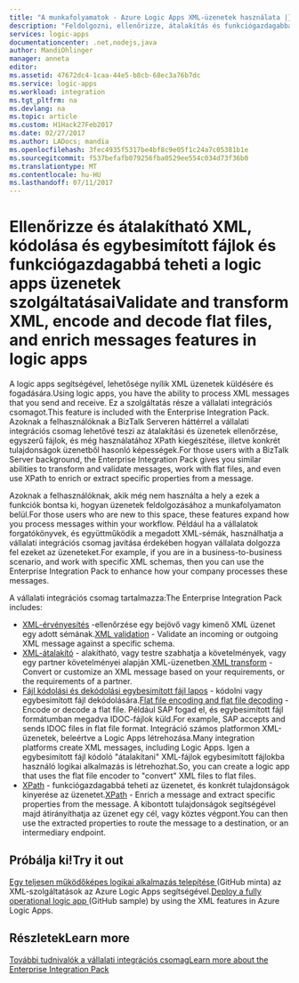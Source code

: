 ```yaml
---
title: "A munkafolyamatok - Azure Logic Apps XML-üzenetek használata |} Microsoft Docs"
description: "Feldolgozni, ellenőrizze, átalakítás és funkciógazdagabbá teheti a logic Apps alkalmazásokat és üzleti XML-üzenetek-forgatókönyvekre, a vállalati integrációs csomag segítségével"
services: logic-apps
documentationcenter: .net,nodejs,java
author: MandiOhlinger
manager: anneta
editor: 
ms.assetid: 47672dc4-1caa-44e5-b8cb-68ec3a76b7dc
ms.service: logic-apps
ms.workload: integration
ms.tgt_pltfrm: na
ms.devlang: na
ms.topic: article
ms.custom: H1Hack27Feb2017
ms.date: 02/27/2017
ms.author: LADocs; mandia
ms.openlocfilehash: 3fec4935f5317be4bf8c9e05f1c24a7c05381b1e
ms.sourcegitcommit: f537befafb079256fba0529ee554c034d73f36b0
ms.translationtype: MT
ms.contentlocale: hu-HU
ms.lasthandoff: 07/11/2017
---
```

# <a name="validate-and-transform-xml-encode-and-decode-flat-files-and-enrich-messages-features-in-logic-apps"></a><span data-ttu-id="25255-103">Ellenőrizze és átalakítható XML, kódolása és egybesimított fájlok és funkciógazdagabbá teheti a logic apps üzenetek szolgáltatásai</span><span class="sxs-lookup"><span data-stu-id="25255-103">Validate and transform XML, encode and decode flat files, and enrich messages features in logic apps</span></span>

<span data-ttu-id="25255-104">A logic apps segítségével, lehetősége nyílik XML üzenetek küldésére és fogadására.</span><span class="sxs-lookup"><span data-stu-id="25255-104">Using logic apps, you have the ability to process XML messages that you send and receive.</span></span> <span data-ttu-id="25255-105">Ez a szolgáltatás része a vállalati integrációs csomagot.</span><span class="sxs-lookup"><span data-stu-id="25255-105">This feature is included with the Enterprise Integration Pack.</span></span> <span data-ttu-id="25255-106">Azoknak a felhasználóknak a BizTalk Serveren háttérrel a vállalati integrációs csomag lehetővé teszi az átalakítási és üzenetek ellenőrzése, egyszerű fájlok, és még használatához XPath kiegészítése, illetve konkrét tulajdonságok üzenetből hasonló képességek.</span><span class="sxs-lookup"><span data-stu-id="25255-106">For those users with a BizTalk Server background, the Enterprise Integration Pack gives you similar abilities to transform and validate messages, work with flat files, and even use XPath to enrich or extract specific properties from a message.</span></span> 

<span data-ttu-id="25255-107">Azoknak a felhasználóknak, akik még nem használta a hely a ezek a funkciók bontsa ki, hogyan üzenetek feldolgozásához a munkafolyamaton belül.</span><span class="sxs-lookup"><span data-stu-id="25255-107">For those users who are new to this space, these features expand how you process messages within your workflow.</span></span> <span data-ttu-id="25255-108">Például ha a vállalatok forgatókönyvek, és együttműködik a megadott XML-sémák, használhatja a vállalati integrációs csomag javítása érdekében hogyan vállalata dolgozza fel ezeket az üzeneteket.</span><span class="sxs-lookup"><span data-stu-id="25255-108">For example, if you are in a business-to-business scenario, and work with specific XML schemas, then you can use the Enterprise Integration Pack to enhance how your company processes these messages.</span></span> 

<span data-ttu-id="25255-109">A vállalati integrációs csomag tartalmazza:</span><span class="sxs-lookup"><span data-stu-id="25255-109">The Enterprise Integration Pack includes:</span></span> 

* <span data-ttu-id="25255-110">[XML-érvényesítés](logic-apps-enterprise-integration-xml-validation.md "további információ a XML-üzenet érvényesítés") -ellenőrzése egy bejövő vagy kimenő XML üzenet egy adott sémának.</span><span class="sxs-lookup"><span data-stu-id="25255-110">[XML validation](logic-apps-enterprise-integration-xml-validation.md "Learn about XML message validation") - Validate an incoming or outgoing XML message against a specific schema.</span></span>
* <span data-ttu-id="25255-111">[XML-átalakító](../logic-apps/logic-apps-enterprise-integration-transform.md "XML üzenet átalakítások és a maps ismertetése") - alakítható, vagy testre szabhatja a követelmények, vagy egy partner követelményei alapján XML-üzenetben.</span><span class="sxs-lookup"><span data-stu-id="25255-111">[XML transform](../logic-apps/logic-apps-enterprise-integration-transform.md "Learn about XML message transformations and maps") - Convert or customize an XML message based on your requirements, or the requirements of a partner.</span></span>
* <span data-ttu-id="25255-112">[Fájl kódolási és dekódolási egybesimított fájl lapos](logic-apps-enterprise-integration-flatfile.md "további információ a egybesimított fájl kódolás/dekódolás") - kódolni vagy egybesimított fájl dekódolására.</span><span class="sxs-lookup"><span data-stu-id="25255-112">[Flat file encoding and flat file decoding](logic-apps-enterprise-integration-flatfile.md "Learn about flat file encoding/decoding") - Encode or decode a flat file.</span></span> <span data-ttu-id="25255-113">Például SAP fogad el, és egybesimított fájl formátumban megadva IDOC-fájlok küld.</span><span class="sxs-lookup"><span data-stu-id="25255-113">For example, SAP accepts and sends IDOC files in flat file format.</span></span> <span data-ttu-id="25255-114">Integráció számos platformon XML-üzenetek, beleértve a Logic Apps létrehozása.</span><span class="sxs-lookup"><span data-stu-id="25255-114">Many integration platforms create XML messages, including Logic Apps.</span></span> <span data-ttu-id="25255-115">Igen a egybesimított fájl kódoló "átalakítani" XML-fájlok egybesimított fájlokba használó logikai alkalmazás is létrehozhat.</span><span class="sxs-lookup"><span data-stu-id="25255-115">So, you can create a logic app that uses the flat file encoder to "convert" XML files to flat files.</span></span> 
* <span data-ttu-id="25255-116">[XPath](https://msdn.microsoft.com/library/mt643789.aspx) - funkciógazdagabbá teheti az üzenetet, és konkrét tulajdonságok kinyerése az üzenetet.</span><span class="sxs-lookup"><span data-stu-id="25255-116">[XPath](https://msdn.microsoft.com/library/mt643789.aspx) - Enrich a message and extract specific properties from the message.</span></span> <span data-ttu-id="25255-117">A kibontott tulajdonságok segítségével majd átirányíthatja az üzenet egy cél, vagy köztes végpont.</span><span class="sxs-lookup"><span data-stu-id="25255-117">You can then use the extracted properties to route the message to a destination, or an intermediary endpoint.</span></span>

## <a name="try-it-out"></a><span data-ttu-id="25255-118">Próbálja ki!</span><span class="sxs-lookup"><span data-stu-id="25255-118">Try it out</span></span>
<span data-ttu-id="25255-119">[Egy teljesen működőképes logikai alkalmazás telepítése ](https://github.com/Azure/azure-quickstart-templates/tree/master/201-logic-app-veter-pipeline) (GitHub minta) az XML-szolgáltatások az Azure Logic Apps segítségével.</span><span class="sxs-lookup"><span data-stu-id="25255-119">[Deploy a fully operational logic app ](https://github.com/Azure/azure-quickstart-templates/tree/master/201-logic-app-veter-pipeline) (GitHub sample) by using the XML features in Azure Logic Apps.</span></span>

## <a name="learn-more"></a><span data-ttu-id="25255-120">Részletek</span><span class="sxs-lookup"><span data-stu-id="25255-120">Learn more</span></span>
[<span data-ttu-id="25255-121">További tudnivalók a vállalati integrációs csomag</span><span class="sxs-lookup"><span data-stu-id="25255-121">Learn more about the Enterprise Integration Pack</span></span>](../logic-apps/logic-apps-enterprise-integration-overview.md "további információ a vállalati integrációs csomag")

